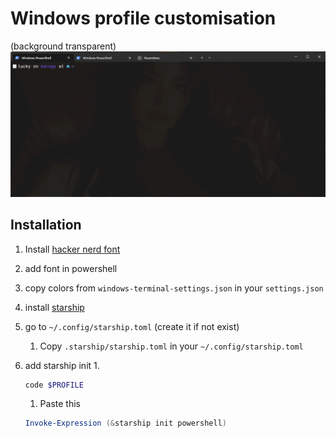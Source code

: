 # Windows profile customisation

(background transparent)
![prev](./preview.png)

## Installation
1. Install [hacker nerd font](https://www.nerdfonts.com/font-downloads)

1. add font in powershell

1. copy colors from ``windows-terminal-settings.json`` in your ``settings.json``

1. install [starship](https://starship.rs/installing/)

1. go to ``~/.config/starship.toml`` (create it if not exist)
    1. Copy ``.starship/starship.toml`` in your  ``~/.config/starship.toml``

6. add starship init
    1. 
    ```sh
    code $PROFILE
    ```
    1. Paste this
    ```ps1
    Invoke-Expression (&starship init powershell)
    ```
